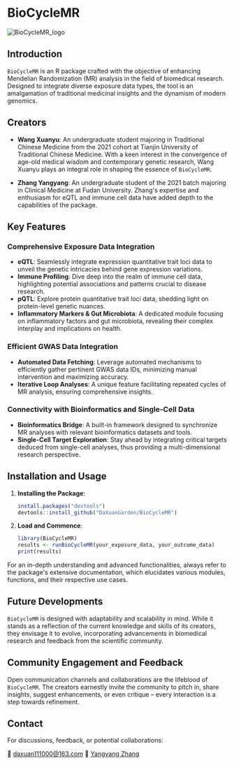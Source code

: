 # BioCycleMR
![BioCycleMR_logo](https://github.com/DaXuanGarden/BioCycleMR/assets/140375963/f421447f-ccf5-4b3f-a384-b5ea677083a3)


## Introduction

`BioCycleMR` is an R package crafted with the objective of enhancing Mendelian Randomization (MR) analysis in the field of biomedical research. Designed to integrate diverse exposure data types, the tool is an amalgamation of traditional medicinal insights and the dynamism of modern genomics.

## Creators

- **Wang Xuanyu**: An undergraduate student majoring in Traditional Chinese Medicine from the 2021 cohort at Tianjin University of Traditional Chinese Medicine. With a keen interest in the convergence of age-old medical wisdom and contemporary genetic research, Wang Xuanyu plays an integral role in shaping the essence of `BioCycleMR`.

- **Zhang Yangyang**: An undergraduate student of the 2021 batch majoring in Clinical Medicine at Fudan University. Zhang's expertise and enthusiasm for eQTL and immune cell data have added depth to the capabilities of the package.

## Key Features

### Comprehensive Exposure Data Integration

- **eQTL**: Seamlessly integrate expression quantitative trait loci data to unveil the genetic intricacies behind gene expression variations.
- **Immune Profiling**: Dive deep into the realm of immune cell data, highlighting potential associations and patterns crucial to disease research.
- **pQTL**: Explore protein quantitative trait loci data, shedding light on protein-level genetic nuances.
- **Inflammatory Markers & Gut Microbiota**: A dedicated module focusing on inflammatory factors and gut microbiota, revealing their complex interplay and implications on health.

### Efficient GWAS Data Integration

- **Automated Data Fetching**: Leverage automated mechanisms to efficiently gather pertinent GWAS data IDs, minimizing manual intervention and maximizing accuracy.
- **Iterative Loop Analyses**: A unique feature facilitating repeated cycles of MR analysis, ensuring comprehensive insights.

### Connectivity with Bioinformatics and Single-Cell Data

- **Bioinformatics Bridge**: A built-in framework designed to synchronize MR analyses with relevant bioinformatics datasets and tools.
- **Single-Cell Target Exploration**: Stay ahead by integrating critical targets deduced from single-cell analyses, thus providing a multi-dimensional research perspective.

## Installation and Usage

1. **Installing the Package**:
   ```r
   install.packages("devtools")
   devtools::install_github("DaXuanGarden/BioCycleMR")
   ```

2. **Load and Commence**:
   ```r
   library(BioCycleMR)
   results <- runBioCycleMR(your_exposure_data, your_outcome_data)
   print(results)
   ```

For an in-depth understanding and advanced functionalities, always refer to the package's extensive documentation, which elucidates various modules, functions, and their respective use cases.

## Future Developments

`BioCycleMR` is designed with adaptability and scalability in mind. While it stands as a reflection of the current knowledge and skills of its creators, they envisage it to evolve, incorporating advancements in biomedical research and feedback from the scientific community.

## Community Engagement and Feedback

Open communication channels and collaborations are the lifeblood of `BioCycleMR`. The creators earnestly invite the community to pitch in, share insights, suggest enhancements, or even critique – every interaction is a step towards refinement.

## Contact

For discussions, feedback, or potential collaborations:

📧 [daxuan111000@163.com](mailto:daxuan111000@163.com)
📧 [Yangyang Zhang](pigudogzyy@gmail.com)

